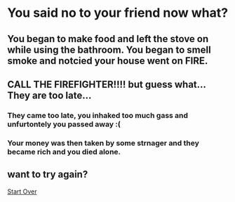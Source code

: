 # You said no to your friend now what?

## You began to make food and left the stove on while using the bathroom. You began to smell smoke and notcied your house went on FIRE.

## CALL THE FIREFIGHTER!!!! but guess what... They are too late...

### They came too late, you inhaked too much gass and unfurtontely you passed away :(
### Your money was then taken by some strnager and they became rich and you died alone. 

## want to try again?
[Start Over](../home.md)